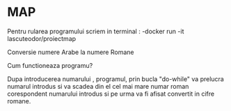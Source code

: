 # MAP
Pentru rularea programului scriem in terminal :
  -docker run -it lascuteodor/proiectmap
  
  Conversie numere Arabe la numere Romane
  
  Cum functioneaza programu?
  
  Dupa introducerea numarului , programul, prin bucla "do-while" va prelucra numarul introdus si va scadea din el cel mai mare numar roman corespondent numarului introdus si pe urma va fi afisat convertit in cifre romane.
